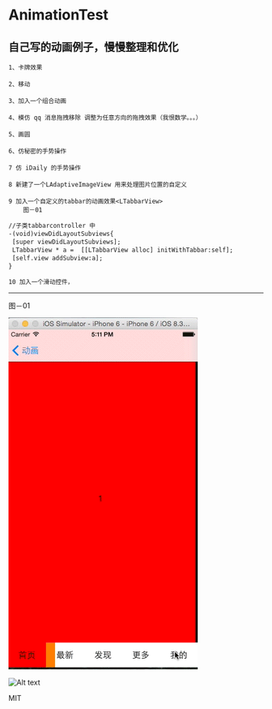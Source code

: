 # AnimationTest
  自己写的动画例子，慢慢整理和优化 
  -----------------------
	
	1、卡牌效果
	
	2、移动
  
	3、加入一个组合动画
	
	4、模仿 qq 消息拖拽移除 调整为任意方向的拖拽效果（我恨数学。。。）
	
	5、画圆
	
	6、仿秘密的手势操作
	
	7 仿 iDaily 的手势操作
	
	8 新建了一个LAdaptiveImageView 用来处理图片位置的自定义
	
	9 加入一个自定义的tabbar的动画效果<LTabbarView>
		图－01	  
		
		
```
//子类tabbarcontroller 中
-(void)viewDidLayoutSubviews{		 
 [super viewDidLayoutSubviews];
 LTabbarView * a =  [[LTabbarView alloc] initWithTabbar:self];
 [self.view addSubview:a];
}
```
		

	10 加入一个滑动控件， 
---------

图－01

![Alt text](./other/tabbar.gif)

![Alt text](https://d13yacurqjgara.cloudfront.net/users/22691/screenshots/2071319/open-uri20150520-11-1ei8vfy)





MIT
